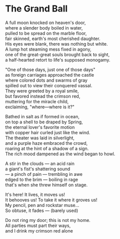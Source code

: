 # The Grand Ball

A full moon knocked on heaven's door,  
where a slender body boiled in water,  
pulled to be spread on the marble floor,  
fair skinned, earth's most cherished daughter.  
His eyes were blank, there was nothing but white.  
A lump hot steaming mess fixed in agony,  
one of the great-great souls brought back to sight,  
a half-hearted retort to life's supposed monogamy.  

"One of those days, just one of those days"  
as foreign carriages approached the castle  
where colored dots and swarms of gray  
spilled out to view their conquered vassal.  
They were greeted by a royal smile,  
but favored instead the crimson red,  
muttering for the miracle child,  
exclaiming, "where—where is it?"  

Bathed in salt as if formed in ocean,  
on top a shell to be draped by Spring,  
the eternal lover's favorite motion  
with copper hair curled just like the wind.  
The theater was laid in silverlight,  
and a purple haze embraced the crowd,  
roaring at the hint of a shadow of a sign.  
The rich mood dampened as the wind began to howl.  

A stir in the clouds — an acid rain  
a giant's fist's shattering sound  
— a pinch of pain — trembling in awe  
edged to the brim — boiling in rage  
that's when she threw himself on stage.  

It's here! It lives, it moves us!  
It behooves us! To take it where it groves us!  
My pencil, pen and rockstar muse...  
So obtuse, it fades — (barely used)  

Do not ring my door; this is not my home.  
All parties must part their ways,  
and I drink my crimson red alone  
